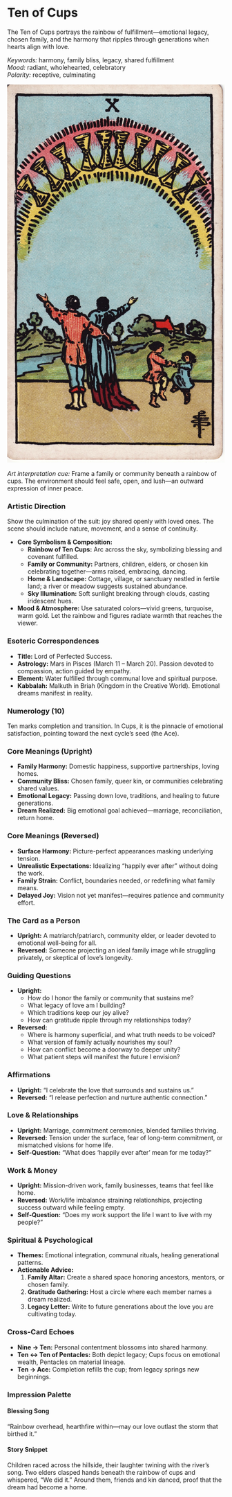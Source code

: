 # Ten of Cups

The Ten of Cups portrays the rainbow of fulfillment—emotional legacy, chosen family, and the harmony that ripples through generations when hearts align with love.

*Keywords:* harmony, family bliss, legacy, shared fulfillment  
*Mood:* radiant, wholehearted, celebratory  
*Polarity:* receptive, culminating

![Ten of Cups](cups_10.jpg)

*Art interpretation cue:* Frame a family or community beneath a rainbow of cups. The environment should feel safe, open, and lush—an outward expression of inner peace.

### Artistic Direction

Show the culmination of the suit: joy shared openly with loved ones. The scene should include nature, movement, and a sense of continuity.

*   **Core Symbolism & Composition:**
    *   **Rainbow of Ten Cups:** Arc across the sky, symbolizing blessing and covenant fulfilled.
    *   **Family or Community:** Partners, children, elders, or chosen kin celebrating together—arms raised, embracing, dancing.
    *   **Home & Landscape:** Cottage, village, or sanctuary nestled in fertile land; a river or meadow suggests sustained abundance.
    *   **Sky Illumination:** Soft sunlight breaking through clouds, casting iridescent hues.
*   **Mood & Atmosphere:**
    Use saturated colors—vivid greens, turquoise, warm gold. Let the rainbow and figures radiate warmth that reaches the viewer.

### Esoteric Correspondences

*   **Title:** Lord of Perfected Success.
*   **Astrology:** Mars in Pisces (March 11 – March 20). Passion devoted to compassion, action guided by empathy.
*   **Element:** Water fulfilled through communal love and spiritual purpose.
*   **Kabbalah:** Malkuth in Briah (Kingdom in the Creative World). Emotional dreams manifest in reality.

### Numerology (10)

Ten marks completion and transition. In Cups, it is the pinnacle of emotional satisfaction, pointing toward the next cycle’s seed (the Ace).

### Core Meanings (Upright)

*   **Family Harmony:** Domestic happiness, supportive partnerships, loving homes.
*   **Community Bliss:** Chosen family, queer kin, or communities celebrating shared values.
*   **Emotional Legacy:** Passing down love, traditions, and healing to future generations.
*   **Dream Realized:** Big emotional goal achieved—marriage, reconciliation, return home.

### Core Meanings (Reversed)

*   **Surface Harmony:** Picture-perfect appearances masking underlying tension.
*   **Unrealistic Expectations:** Idealizing “happily ever after” without doing the work.
*   **Family Strain:** Conflict, boundaries needed, or redefining what family means.
*   **Delayed Joy:** Vision not yet manifest—requires patience and community effort.

### The Card as a Person

*   **Upright:** A matriarch/patriarch, community elder, or leader devoted to emotional well-being for all.
*   **Reversed:** Someone projecting an ideal family image while struggling privately, or skeptical of love’s longevity.

### Guiding Questions

*   **Upright:**
    *   How do I honor the family or community that sustains me?
    *   What legacy of love am I building?
    *   Which traditions keep our joy alive?
    *   How can gratitude ripple through my relationships today?
*   **Reversed:**
    *   Where is harmony superficial, and what truth needs to be voiced?
    *   What version of family actually nourishes my soul?
    *   How can conflict become a doorway to deeper unity?
    *   What patient steps will manifest the future I envision?

### Affirmations

*   **Upright:** “I celebrate the love that surrounds and sustains us.”
*   **Reversed:** “I release perfection and nurture authentic connection.”

### Love & Relationships

*   **Upright:** Marriage, commitment ceremonies, blended families thriving.
*   **Reversed:** Tension under the surface, fear of long-term commitment, or mismatched visions for home life.
*   **Self-Question:** “What does ‘happily ever after’ mean for me today?”

### Work & Money

*   **Upright:** Mission-driven work, family businesses, teams that feel like home.
*   **Reversed:** Work/life imbalance straining relationships, projecting success outward while feeling empty.
*   **Self-Question:** “Does my work support the life I want to live with my people?”

### Spiritual & Psychological

*   **Themes:** Emotional integration, communal rituals, healing generational patterns.
*   **Actionable Advice:**
    1.  **Family Altar:** Create a shared space honoring ancestors, mentors, or chosen family.
    2.  **Gratitude Gathering:** Host a circle where each member names a dream realized.
    3.  **Legacy Letter:** Write to future generations about the love you are cultivating today.

### Cross-Card Echoes

*   **Nine → Ten:** Personal contentment blossoms into shared harmony.
*   **Ten ↔ Ten of Pentacles:** Both depict legacy; Cups focus on emotional wealth, Pentacles on material lineage.
*   **Ten → Ace:** Completion refills the cup; from legacy springs new beginnings.

### Impression Palette

#### Blessing Song

“Rainbow overhead, hearthfire within—may our love outlast the storm that birthed it.”

#### Story Snippet

Children raced across the hillside, their laughter twining with the river’s song. Two elders clasped hands beneath the rainbow of cups and whispered, “We did it.” Around them, friends and kin danced, proof that the dream had become a home.
